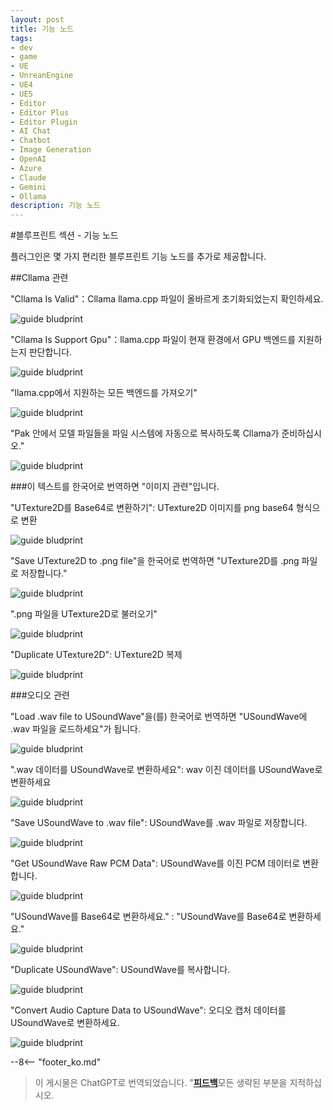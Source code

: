 ```yaml
---
layout: post
title: 기능 노드
tags:
- dev
- game
- UE
- UnreanEngine
- UE4
- UE5
- Editor
- Editor Plus
- Editor Plugin
- AI Chat
- Chatbot
- Image Generation
- OpenAI
- Azure
- Claude
- Gemini
- Ollama
description: 기능 노드
---
```


<meta property="og:title" content="UE 插件 AIChatPlus 使用说明 - 蓝图篇 - 功能节点" />

#블루프린트 섹션 - 기능 노드

플러그인은 몇 가지 편리한 블루프린트 기능 노드를 추가로 제공합니다.

##Cllama 관련

"Cllama Is Valid"：Cllama llama.cpp 파일이 올바르게 초기화되었는지 확인하세요.

![guide bludprint](assets/img/2024-ue-aichatplus/guide_util_1.png)

"Cllama Is Support Gpu"：llama.cpp 파일이 현재 환경에서 GPU 백엔드를 지원하는지 판단합니다.

![guide bludprint](assets/img/2024-ue-aichatplus/guide_util_2.png)

"llama.cpp에서 지원하는 모든 백엔드를 가져오기"


![guide bludprint](assets/img/2024-ue-aichatplus/guide_util_3.png)

"Pak 안에서 모델 파일들을 파일 시스템에 자동으로 복사하도록 Cllama가 준비하십시오."

![guide bludprint](assets/img/2024-ue-aichatplus/guide_util_4.png)

###이 텍스트를 한국어로 번역하면 "이미지 관련"입니다.

"UTexture2D를 Base64로 변환하기": UTexture2D 이미지를 png base64 형식으로 변환

![guide bludprint](assets/img/2024-ue-aichatplus/guide_util_5.png)

"Save UTexture2D to .png file"을 한국어로 번역하면 "UTexture2D를 .png 파일로 저장합니다."

![guide bludprint](assets/img/2024-ue-aichatplus/guide_util_6.png)

".png 파일을 UTexture2D로 불러오기"

![guide bludprint](assets/img/2024-ue-aichatplus/guide_util_7.png)

"Duplicate UTexture2D": UTexture2D 복제

![guide bludprint](assets/img/2024-ue-aichatplus/guide_util_8.png)

###오디오 관련

"Load .wav file to USoundWave"을(를) 한국어로 번역하면 "USoundWave에 .wav 파일을 로드하세요"가 됩니다.

![guide bludprint](assets/img/2024-ue-aichatplus/guide_util_9.png)

".wav 데이터를 USoundWave로 변환하세요": wav 이진 데이터를 USoundWave로 변환하세요

![guide bludprint](assets/img/2024-ue-aichatplus/guide_util_10.png)

"Save USoundWave to .wav file": USoundWave를 .wav 파일로 저장합니다.

![guide bludprint](assets/img/2024-ue-aichatplus/guide_util_11.png)

"Get USoundWave Raw PCM Data": USoundWave를 이진 PCM 데이터로 변환합니다.

![guide bludprint](assets/img/2024-ue-aichatplus/guide_util_12.png)

"USoundWave를 Base64로 변환하세요." : "USoundWave를 Base64로 변환하세요."

![guide bludprint](assets/img/2024-ue-aichatplus/guide_util_13.png)

"Duplicate USoundWave": USoundWave를 복사합니다.

![guide bludprint](assets/img/2024-ue-aichatplus/guide_util_14.png)

"Convert Audio Capture Data to USoundWave": 오디오 캡처 데이터를 USoundWave로 변환하세요.

![guide bludprint](assets/img/2024-ue-aichatplus/guide_util_15.png)

--8<-- "footer_ko.md"


> 이 게시물은 ChatGPT로 번역되었습니다. "[**피드백**](https://github.com/disenone/wiki_blog/issues/new)모든 생략된 부분을 지적하십시오. 
